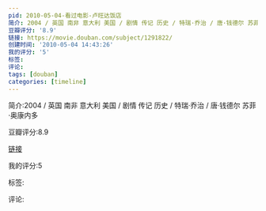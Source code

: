```yaml
---
pid: 2010-05-04-看过电影-卢旺达饭店
简介: 2004 / 英国 南非 意大利 美国 / 剧情 传记 历史 / 特瑞·乔治 / 唐·钱德尔 苏菲·奥康内多
豆瓣评分: '8.9'
链接: https://movie.douban.com/subject/1291822/
创建时间: '2010-05-04 14:43:26'
我的评分: '5'
标签:
评论:
tags: [douban]
categories: [timeline]
---
```

简介:2004 / 英国 南非 意大利 美国 / 剧情 传记 历史 / 特瑞·乔治 / 唐·钱德尔 苏菲·奥康内多

豆瓣评分:8.9

[链接](https://movie.douban.com/subject/1291822/)

我的评分:5

标签:

评论:

